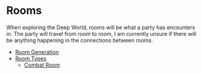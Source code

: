 # Rooms

When exploring the Deep World, rooms will be what a party has encounters in. The party will travel from room to room, I am currently unsure if there will be anything happening in the connections between rooms.

-   [Room Generation](./rooms/generation.md)
-   [Room Types](./rooms/room_types.md)
    -   [Combat Room](./rooms/room_types/combat_room.md)
